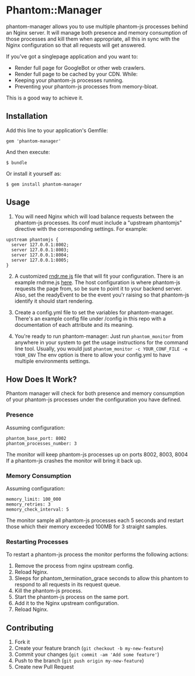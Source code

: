 # Phantom::Manager

phantom-manager allows you to use multiple phantom-js processes behind an Nginx
server. It will manage both presence and memory consumption of those processes
and kill them when appropriate, all this in sync with the Nginx configuration
so that all requests will get answered.

If you've got a singlepage application and you want to:
* Render full page for GoogleBot or other web crawlers.
* Render full page to be cached by your CDN.
While:
* Keeping your phantom-js processes running.
* Preventing your phantom-js processes from memory-bloat.

This is a good way to achieve it.

## Installation

Add this line to your application's Gemfile:

    gem 'phantom-manager'

And then execute:

    $ bundle

Or install it yourself as:

    $ gem install phantom-manager

## Usage

1. You will need Nginx which will load balance requests between the phantom-js
processes.
Its conf must include a "upstream phantomjs" directive with the corresponding
settings. For example:

```
upstream phantomjs {
  server 127.0.0.1:8002;
  server 127.0.0.1:8003;
  server 127.0.0.1:8004;
  server 127.0.0.1:8005;
}
```

2. A customized [rndr.me js](https://github.com/jed/rndr.me) file that will fit your configuration. There is an
   example rndrme.js [here](lib/utils/rndrme.js).
   The host configuration is where phantom-js requests the page from, so be
   sure to point it to your backend server.
   Also, set the readyEvent to be the event you'r raising so that phantom-js
   identify it should start rendering.

3. Create a config.yml file to set the variables for phantom-manager. There's
   an example config file under /config in this repo with a documentation of
   each attribute and its meaning.

4. You're ready to run phantom-manager:
   Just run `phantom_monitor` from anywhere in your system to get the usage
   instructions for the command line tool.
   Usually, you would just `phantom_monitor -c YOUR_CONF_FILE -e YOUR_ENV`
   The env option is there to allow your config.yml to have multiple
   environments settings.


## How Does It Work?

Phantom manager will check for both presence and memory consumption of your
phantom-js processes under the configuration you have defined.

### Presence

Assuming configuration:

```
phantom_base_port: 8002
phantom_processes_number: 3
```
The monitor will keep phantom-js processes up on ports 8002, 8003, 8004
If a phantom-js crashes the monitor will bring it back up.

### Memory Consumption

Assuming configuration:
```
memory_limit: 100_000
memory_retries: 3
memory_check_interval: 5
```
The monitor sample all phantom-js processes each 5 seconds and restart those
which their memory exceeded 100MB for 3 straight samples.

### Restarting Processes

To restart a phantom-js process the monitor performs the following actions:
1. Remove the process from nginx upstream config.
2. Reload Nginx.
3. Sleeps for phantom_termination_grace seconds to allow this phantom to
   respond to all requests in its request queue.
4. Kill the phantom-js process.
5. Start the phantom-js process on the same port.
6. Add it to the Nginx upstream configuration.
7. Reload Nginx.


## Contributing

1. Fork it
2. Create your feature branch (`git checkout -b my-new-feature`)
3. Commit your changes (`git commit -am 'Add some feature'`)
4. Push to the branch (`git push origin my-new-feature`)
5. Create new Pull Request
